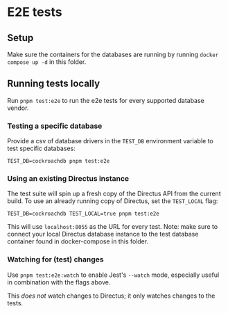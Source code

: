 # E2E tests

## Setup

Make sure the containers for the databases are running by running `docker compose up -d` in this folder.

## Running tests locally

Run `pnpm test:e2e` to run the e2e tests for every supported database vendor.

### Testing a specific database

Provide a csv of database drivers in the `TEST_DB` environment variable to test specific databases:

```
TEST_DB=cockroachdb pnpm test:e2e
```

### Using an existing Directus instance

The test suite will spin up a fresh copy of the Directus API from the current build. To use an already running copy of
Directus, set the `TEST_LOCAL` flag:

```
TEST_DB=cockroachdb TEST_LOCAL=true pnpm test:e2e
```

This will use `localhost:8055` as the URL for every test. Note: make sure to connect your local Directus database
instance to the test database container found in docker-compose in this folder.

### Watching for (test) changes

Use `pnpm test:e2e:watch` to enable Jest's `--watch` mode, especially useful in combination with the flags above.

This _does not_ watch changes to Directus; it only watches changes to the tests.
